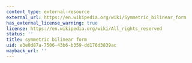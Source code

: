 ```yaml
---
content_type: external-resource
external_url: https://en.wikipedia.org/wiki/Symmetric_bilinear_form
has_external_license_warning: true
license: https://en.wikipedia.org/wiki/All_rights_reserved
status: ''
title: symmetric bilinear form
uid: e3e0d87a-7506-43b6-b359-dd176d3839ac
wayback_url: ''
---
```

